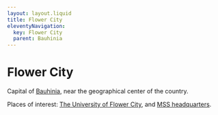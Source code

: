 ```yaml
---
layout: layout.liquid
title: Flower City
eleventyNavigation:
  key: Flower City
  parent: Bauhinia
---
```


# Flower City

Capital of [Bauhinia](/world/bauhinia/), near the geographical center of the country.

Places of interest: [The University of Flower City](ufc/), and [MSS headquarters](/world/bauhinia/mss/).